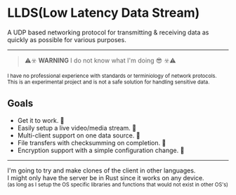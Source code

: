 # LLDS(Low Latency Data Stream)
A UDP based networking protocol for transmitting & receiving data as quickly as possible for various purposes.

---

> ⚠️☣️ **WARNING** I do not know what I'm doing 😎 ☣️⚠️

<sup>I have no professional experience with standards or terminiology of network protocols.\
This is an experimental project and is not a safe solution for handling sensitive data.</sup>

## Goals 
* Get it to work. 🚧
* Easily setup a live video/media stream. 🚧
* Multi-client support on one data source. 🚧
* File transfers with checksumming on completion. 🚧
* Encryption support with a simple configuration change. 🚧
---

I'm going to try and make clones of the client in other languages.\
I might only have the server be in Rust since it works on any device.\
<sup> (as long as I setup the OS specific libraries and functions that would not exist in other OS's) </sup>

